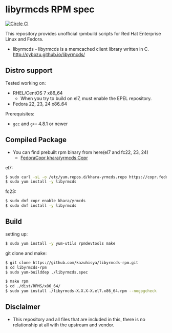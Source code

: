 # libyrmcds RPM spec

[![Circle CI](https://circleci.com/gh/kazuhisya/libyrmcds-rpm/tree/master.svg?style=shield)](https://circleci.com/gh/kazuhisya/libyrmcds-rpm/tree/master)

This repository provides unofficial rpmbuild scripts for Red Hat Enterprise Linux and Fedora.

- libyrmcds - libyrmcds is a memcached client library written in C. http://cybozu.github.io/libyrmcds/


## Distro support

Tested working on:

- RHEL/CentOS 7 x86_64
    - When you try to build on el7, must enable the EPEL repository.
- Fedora 22, 23, 24 x86_64

Prerequisites:

- `gcc` and `g++` 4.8.1 or newer

## Compiled Package


- You can find prebuilt rpm binary from here(el7 and fc22, 23, 24)
    - [FedoraCopr khara/yrmcds Copr](https://copr.fedoraproject.org/coprs/khara/yrmcds/)



el7:

```bash
$ sudo curl -sL -o /etc/yum.repos.d/khara-yrmcds.repo https://copr.fedoraproject.org/coprs/khara/yrmcds/repo/epel-7/khara-yrmcds-epel-7.repo
$ sudo yum install -y libyrmcds
```

fc23:

```bash
$ sudo dnf copr enable khara/yrmcds
$ sudo dnf install -y libyrmcds
```

## Build

setting up:

```bash
$ sudo yum install -y yum-utils rpmdevtools make
```

git clone and make:

```bash
$ git clone https://github.com/kazuhisya/libyrmcds-rpm.git
$ cd libyrmcds-rpm
$ sudo yum-builddep ./libyrmcds.spec
```

```bash
$ make rpm
$ cd ./dist/RPMS/x86_64/
$ sudo yum install ./libyrmcds-X.X.X-X.el7.x86_64.rpm --nogpgcheck
```

## Disclaimer

- This repository and all files that are included in this, there is no relationship at all with the upstream and vendor.
